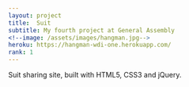```yaml
---
layout: project
title:  Suit
subtitle: My fourth project at General Assembly
<!--image: /assets/images/hangman.jpg-->
heroku: https://hangman-wdi-one.herokuapp.com/
rank: 1
---
```

Suit sharing site, built with HTML5, CSS3 and jQuery.